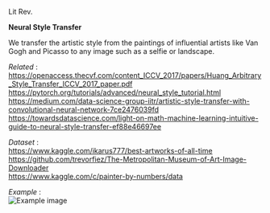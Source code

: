 Lit Rev.

__Neural Style Transfer__

We transfer the artistic style from the paintings of influential artists like Van Gogh and Picasso to any image such as a selfie or landscape. 

_Related_ :   
https://openaccess.thecvf.com/content_ICCV_2017/papers/Huang_Arbitrary_Style_Transfer_ICCV_2017_paper.pdf   
https://pytorch.org/tutorials/advanced/neural_style_tutorial.html   
https://medium.com/data-science-group-iitr/artistic-style-transfer-with-convolutional-neural-network-7ce2476039fd   
https://towardsdatascience.com/light-on-math-machine-learning-intuitive-guide-to-neural-style-transfer-ef88e46697ee   

_Dataset_ :   
https://www.kaggle.com/ikarus777/best-artworks-of-all-time    
https://github.com/trevorfiez/The-Metropolitan-Museum-of-Art-Image-Downloader    
https://www.kaggle.com/c/painter-by-numbers/data    

_Example_ :   
![Example image](https://miro.medium.com/max/2166/1*8bbp3loQjkLXaIm_QBfD8w.jpeg)
